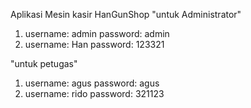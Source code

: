 Aplikasi Mesin kasir HanGunShop
"untuk Administrator"
1. username: admin
   password: admin
2. username: Han
   password: 123321

"untuk petugas"
1. username: agus
   password: agus
2. username: rido
   password: 321123
